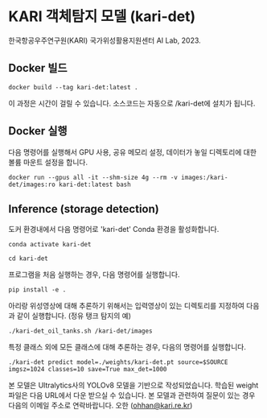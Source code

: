 # KARI 객체탐지 모델 (kari-det)

한국항공우주연구원(KARI) 국가위성활용지원센터 AI Lab, 2023.

## Docker 빌드
```
docker build --tag kari-det:latest .
```
이 과정은 시간이 걸릴 수 있습니다. 소스코드는 자동으로 /kari-det에 설치가 됩니다.

## Docker 실행
다음 명령어를 실행해서 GPU 사용, 공유 메모리 설정, 데이터가 놓일 디렉토리에 대한 볼륨 마운트 설정을 합니다.

```
docker run --gpus all -it --shm-size 4g --rm -v images:/kari-det/images:ro kari-det:latest bash
```

## Inference (storage detection)
도커 환경내에서 다음 명령어로 'kari-det' Conda 환경을 활성화합니다.

```
conda activate kari-det
```
```
cd kari-det
```
프로그램을 처음 실행하는 경우, 다음 명령어를 실행합니다.

```
pip install -e .
```
아리랑 위성영상에 대해 추론하기 위해서는 입력영상이 있는 디렉토리를 지정하여 다음과 같이 실행합니다. (정유 탱크 탐지의 예)

```
./kari-det_oil_tanks.sh /kari-det/images
```
특정 클래스 외에 모든 클래스에 대해 추론하는 경우, 다음의 명령어를 실행합니다.
```
./kari-det predict model=./weights/kari-det.pt source=$SOURCE imgsz=1024 classes=10 save=True max_det=1000
```

본 모델은 Ultralytics사의 YOLOv8 모델을 기반으로 작성되었습니다.
학습된 weight 파일은 다음 URL에서 다운 받으실 수 있습니다.
본 모델과 관련하여 질문이 있는 경우 다음의 이메일 주소로 연락바랍니다. 
오한 (ohhan@kari.re.kr)
